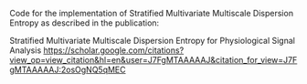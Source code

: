 Code for the implementation of Stratified Multivariate Multiscale Dispersion Entropy as described in the publication: 

Stratified Multivariate Multiscale Dispersion Entropy for Physiological Signal Analysis
https://scholar.google.com/citations?view_op=view_citation&hl=en&user=J7FgMTAAAAAJ&citation_for_view=J7FgMTAAAAAJ:2osOgNQ5qMEC
